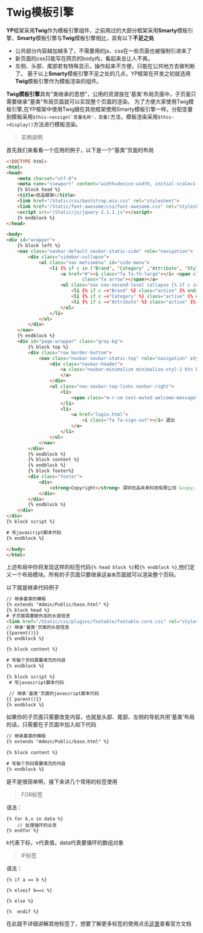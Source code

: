 # Twig模板引擎

**YP**框架采用**Twig**作为模板引擎组件，之前用过的大部分框架采用**Smarty**模板引擎，**Smarty**模板引擎与**Twig**模板引擎相比，具有以下**不足之处**

+ 公共部分内容越加越多了，不需要用的js、css在一些页面也被强制引进来了
+ 新页面的css只能写在网页的body内，看起来总让人不爽。
+ 左侧、头部、尾部若有特殊显示，操作起来不方便，只能在公共地方去做判断了。
基于以上**Smarty**模板引擎不足之处的几点，YP框架在开发之初就选用**Twig**模板引擎作为模板渲染的组件。

**Twig模板引擎**具有"类继承的思想"，公用的资源放在'基类'布局页面中，子页面只需要继承"基类"布局页面就可以实现整个页面的渲染。
为了方便大家使用Twig模板引擎,在YP框架中使用Twig跟在其他框架使用Smarty模板引擎一样。分配变量到模板采用`$this->assign('变量名称'，变量)`方法，模板渲染采用`$this->display()`方法进行模板渲染。

>实例说明

首先我们来看看一个应用的例子，以下是一个“基类”页面的布局

```html
<!DOCTYPE html>
<html>
<head>
    <meta charset="utf-8">
    <meta name="viewport" content="width=device-width, initial-scale=1.0">
    {% block head %}
    <title>优品框架</title>
    <link href="/Static/css/bootstrap.min.css" rel="stylesheet">
    <link href="/Static/font-awesome/css/font-awesome.css" rel="stylesheet">
    <script src="/Static/js/jquery-2.1.1.js"></script>
    {% endblock %}
</head>

<body>
<div id="wrapper">
    {% block left %}
    <nav class="navbar-default navbar-static-side" role="navigation">
        <div class="sidebar-collapse">
            <ul class="nav metismenu" id="side-menu">
                <li {% if c in ['Brand', 'Category' ,'Attribute', 'Style'] %} class="active" {% endif%}>
                    <a href="#"><i class="fa fa-th-large"></i> <span class="nav-label">货品信息</span> <span
                            class="fa arrow"></span></a>
                    <ul class="nav nav-second-level collapse {% if c in ['Brand', 'Category' ,'Attribute', 'Style'] %} in {% endif %}" >
                        <li {% if c =='Brand' %} class="active" {% endif %}><a href="/Goods/Brand/getBrand">品牌管理</a></li>
                        <li {% if c =='Category' %} class="active" {% endif %}><a href="/Goods/Category/getCategory">类别管理</a></li>
                        <li {% if c =='Attribute' %} class="active" {% endif %}><a href="/Goods/Attribute/getAttribute">属性管理</a></li>
                    </ul>
                </li>
            </ul>
        </div>
    </nav>
    {% endblock %}
    <div id="page-wrapper" class="gray-bg">
        {% block top %}
        <div class="row border-bottom">
            <nav class="navbar navbar-static-top" role="navigation" style="margin-bottom: 0">
                <div class="navbar-header">
                    <a class="navbar-minimalize minimalize-styl-2 btn btn-primary " href="#"><i class="fa fa-bars"></i>
                    </a>
                </div>
                <ul class="nav navbar-top-links navbar-right">
                    <li>
                        <span class="m-r-sm text-muted welcome-message">欢迎YP框架工具包。</span>
                    </li>
                    <li>
                        <a href="login.html">
                            <i class="fa fa-sign-out"></i> 退出
                        </a>
                    </li>
                </ul>
            </nav>
        </div>
    	{% endblock %}
        {% block content %}
        {% endblock %}
        {% block footer%}
        <div class="footer">
            <div>
                <strong>Copyright</strong> 深圳优品未来科技有限公司 &copy; 2014-2017
            </div>
        </div>
        {% endblock %}
    </div>
</div>
{% block script %}

# 写javascript脚本代码 
{% endblock %}

</body>
</html>

```
上述布局中你将发现这样的标签代码`{% head block %}`和`{% endblock %}`,他们定义一个布局模块。所有的子页面只要继承这`基类`页面就可以渲染整个页码。

以下就是继承代码例子

```html
// 继承基类的模板
{% extends "Admin/Public/base.html" %}
{% block head %}
# 子页面需要额外加的头部信息
<link href="/Static/css/plugins/footable/footable.core.css" rel="stylesheet">
// 继承'基类'页面的头部信息
{{parent()}}
{% endblock %}

{% block content %}

# 写每个页码需要填充的内容
{% endblock %}

{% block script %}
 # 写javascript脚本代码

 // 继承'基类'页面的javascript脚本代码
{{ parent()}}
{% endblock %}

```
如果你的子页面只需要改变内容，也就是头部、尾部、左侧的导航共用'基类'布局的话，只需要在子页面中加入如下代码

```html
// 继承基类的模板
{% extends "Admin/Public/base.html" %}

{% block content %}

# 写每个页码需要填充的内容
{% endblock %}

```
是不是很简单啊，接下来讲几个常用的标签使用

>FOR标签

语法：

```
{% for k,v in data %}   
	// 处理循环的业务
{% endfor %}
```
k代表下标，v代表值，data代表要循环的数组对象

>IF标签

语法：
```
{% if a == b %}

{% elseif b==c %}

{% else %}

{%  endif %}
```
在此就不详细讲解其他标签了，想要了解更多标签的使用点击[这里](https://twig.symfony.com/doc/2.x/)查看官方文档




